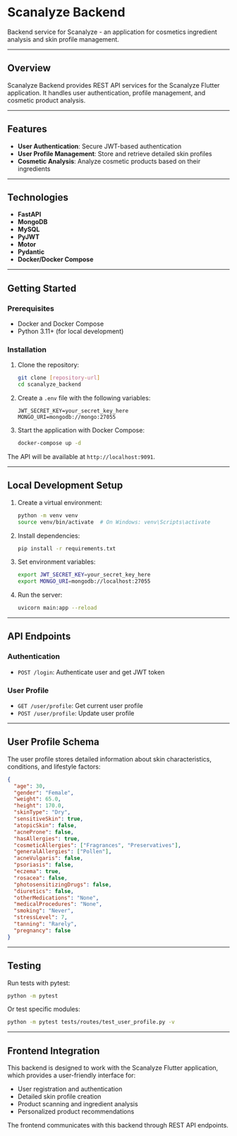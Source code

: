 # Scanalyze Backend

Backend service for Scanalyze - an application for cosmetics ingredient analysis and skin profile management.

---

## Overview

Scanalyze Backend provides REST API services for the Scanalyze Flutter application. It handles user authentication, profile management, and cosmetic product analysis.

---

## Features

- **User Authentication**: Secure JWT-based authentication  
- **User Profile Management**: Store and retrieve detailed skin profiles  
- **Cosmetic Analysis**: Analyze cosmetic products based on their ingredients

---

## Technologies

- **FastAPI** 
- **MongoDB**
- **MySQL**
- **PyJWT** 
- **Motor**
- **Pydantic**
- **Docker/Docker Compose**

---

## Getting Started

### Prerequisites

- Docker and Docker Compose  
- Python 3.11+ (for local development)

### Installation

1. Clone the repository:

   ```bash
   git clone [repository-url]
   cd scanalyze_backend
   ```

2. Create a `.env` file with the following variables:

   ```env
   JWT_SECRET_KEY=your_secret_key_here
   MONGO_URI=mongodb://mongo:27055
   ```

3. Start the application with Docker Compose:

   ```bash
   docker-compose up -d
   ```

The API will be available at `http://localhost:9091`.

---

## Local Development Setup

1. Create a virtual environment:

   ```bash
   python -m venv venv
   source venv/bin/activate  # On Windows: venv\Scripts\activate
   ```

2. Install dependencies:

   ```bash
   pip install -r requirements.txt
   ```

3. Set environment variables:

   ```bash
   export JWT_SECRET_KEY=your_secret_key_here
   export MONGO_URI=mongodb://localhost:27055
   ```

4. Run the server:

   ```bash
   uvicorn main:app --reload
   ```

---

## API Endpoints

### Authentication

- `POST /login`: Authenticate user and get JWT token

### User Profile

- `GET /user/profile`: Get current user profile  
- `POST /user/profile`: Update user profile

---

## User Profile Schema

The user profile stores detailed information about skin characteristics, conditions, and lifestyle factors:

```json
{
  "age": 30,
  "gender": "Female",
  "weight": 65.0,
  "height": 170.0,
  "skinType": "Dry",
  "sensitiveSkin": true,
  "atopicSkin": false,
  "acneProne": false,
  "hasAllergies": true,
  "cosmeticAllergies": ["Fragrances", "Preservatives"],
  "generalAllergies": ["Pollen"],
  "acneVulgaris": false,
  "psoriasis": false,
  "eczema": true,
  "rosacea": false,
  "photosensitizingDrugs": false,
  "diuretics": false,
  "otherMedications": "None",
  "medicalProcedures": "None",
  "smoking": "Never",
  "stressLevel": 7,
  "tanning": "Rarely",
  "pregnancy": false
}
```

---

## Testing

Run tests with pytest:

```bash
python -m pytest
```

Or test specific modules:

```bash
python -m pytest tests/routes/test_user_profile.py -v
```

---

## Frontend Integration

This backend is designed to work with the Scanalyze Flutter application, which provides a user-friendly interface for:

- User registration and authentication  
- Detailed skin profile creation  
- Product scanning and ingredient analysis  
- Personalized product recommendations

The frontend communicates with this backend through REST API endpoints.
